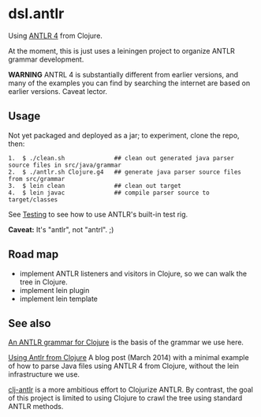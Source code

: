 # dsl.antlr

Using [ANTLR 4](http://www.antlr.org/) from Clojure.

At the moment, this is just uses a leiningen project to organize ANTLR grammar development.

**WARNING** ANTRL 4 is substantially different from earlier versions,
and many of the examples you can find by searching the internet are
based on earlier versions.  Caveat lector.

## Usage

Not yet packaged and deployed as a jar; to experiment, clone the repo, then:

```
1.  $ ./clean.sh              ## clean out generated java parser source files in src/java/grammar
2.  $ ./antlr.sh Clojure.g4   ## generate java parser source files from src/grammar
3.  $ lein clean              ## clean out target
4.  $ lein javac              ## compile parser source to target/classes
```

See [Testing](doc/testing.md) to see how to use ANTLR's built-in test rig.

**Caveat:** It's "antlr", not "antrl".  ;)

## Road map

* implement ANTLR listeners and visitors in Clojure, so we can walk the tree in Clojure.
* implement lein plugin
* implement lein template


## See also

[An ANTLR grammar for Clojure](https://github.com/antlr/grammars-v4/tree/master/clojure)
is the basis of the  grammar we use here.

[Using Antlr from Clojure](http://www.nickpascucci.com/blog/2014/03/01/using-antlr-from-clojure/)
A blog post (March 2014) with a minimal example of how to parse Java files
using ANTLR 4 from Clojure, without the lein infrastructure we use.

[clj-antlr](https://github.com/aphyr/clj-antlr) is a more ambitious
effort to Clojurize ANTLR.  By contrast, the goal of this project is
limited to using Clojure to crawl the tree using standard ANTLR
methods.

